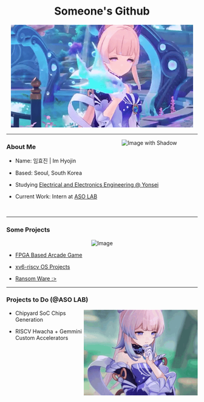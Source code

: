 <div>

<h1 align="center"> Someone's Github </h1>
<p align="center">
<img src="./img/kokomi-banner.gif" alt="Image" />  
</p>  


---  

<img class="image-with-shadow" src="./img/kokomi-profile.gif" alt="Image with Shadow" width="200" align="right"/>


### About Me
- Name: 임효진 | Im Hyojin

- Based: Seoul, South Korea

- Studying [Electrical and Electronics Engineering @ Yonsei](https://ee.yonsei.ac.kr)

- Current Work: Intern at [ASO LAB](https://sites.google.com/view/asolabysu/home)
<br/>



---


### Some Projects

<p align="center">
<img src="./img/kokomi-trailer.gif" alt="Image" width="500" />  
</p>  

- [FPGA Based Arcade Game](https://github.com/dsa-shua/kimochi-penguin)

- [xv6-riscv OS Projects](https://github.com/dsa-shua/xv6-riscv-projects)

- [Ransom Ware :>](https://github.com/dsa-shua/omoshiroii-software)

---

### Projects to Do (@ASO LAB)

<img src="./img/kokomi-think.gif" alt="Image" align="right" width="300"/> 


- Chipyard SoC Chips Generation

- RISCV Hwacha + Gemmini Custom Accelerators



</div>
